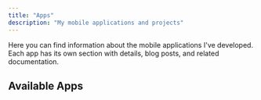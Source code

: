 ```yaml
---
title: "Apps"
description: "My mobile applications and projects"
---
```


Here you can find information about the mobile applications I've developed. Each app has its own section with details, blog posts, and related documentation.

## Available Apps 